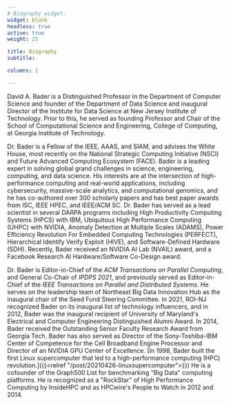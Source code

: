 ```yaml
---
# Biography widget.
widget: blank
headless: true
active: true 
weight: 25

title: Biography
subtitle:

columns: 1

---
```


David A. Bader is a Distinguished Professor in the Department of
Computer Science and founder of the Department of Data Science and
inaugural Director of the Institute for Data Science at New Jersey
Institute of Technology.  Prior to this, he served as founding
Professor and Chair of the School of Computational Science and
Engineering, College of Computing, at Georgia Institute of Technology.

Dr. Bader is a Fellow of the IEEE, AAAS, and SIAM, and advises the
White House, most recently on the National Strategic Computing
Initiative (NSCI) and Future Advanced Computing Ecosystem
(FACE). Bader is a leading expert in solving global grand challenges
in science, engineering, computing, and data science. His interests
are at the intersection of high-performance computing and real-world
applications, including cybersecurity, massive-scale analytics, and
computational genomics, and he has co-authored over 300 scholarly
papers and has best paper awards from ISC, IEEE HPEC, and IEEE/ACM
SC.  Dr. Bader has served as a lead scientist in several DARPA
programs including High Productivity Computing Systems (HPCS) with
IBM, Ubiquitous High Performance Computing (UHPC) with NVIDIA, Anomaly
Detection at Multiple Scales (ADAMS), Power Efficiency Revolution For
Embedded Computing Technologies (PERFECT), Hierarchical Identify
Verify Exploit (HIVE), and Software-Defined Hardware (SDH). Recently,
Bader received an NVIDIA AI Lab (NVAIL) award, and a Facebook Research
AI Hardware/Software Co-Design award.

Dr. Bader is Editor-in-Chief of the *ACM Transactions on Parallel
Computing*, and General Co-Chair of *IPDPS 2021*, and previously served
as Editor-in-Chief of the *IEEE Transactions on Parallel and
Distributed Systems*. He serves on the leadership team of Northeast Big
Data Innovation Hub as the inaugural chair of the Seed Fund Steering
Committee.  In 2021, ROI-NJ recognized Bader on its inaugural list of
technology influencers, and in 2012, Bader was the inaugural recipient
of University of Maryland's Electrical and Computer Engineering
Distinguished Alumni Award.  In 2014, Bader received the Outstanding
Senior Faculty Research Award from Georgia Tech. Bader has also served
as Director of the Sony-Toshiba-IBM Center of Competence for the Cell
Broadband Engine Processor and Director of an NVIDIA GPU Center of
Excellence. [In 1998, Bader built the first Linux supercomputer that
led to a high-performance computing (HPC) revolution.]({{<relref "/post/20210426-linuxsupercomputer">}}) He is a
cofounder of the Graph500 List for benchmarking "Big Data" computing
platforms. He is recognized as a "RockStar" of High Performance
Computing by InsideHPC and as HPCwire's People to Watch in 2012 and
2014.
